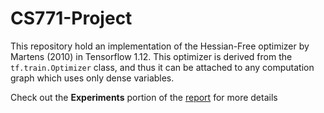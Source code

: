 # CS771-Project

This repository hold an implementation of the Hessian-Free optimizer by Martens (2010) in Tensorflow 1.12.
This optimizer is derived from the `tf.train.Optimizer` class, and thus it can be attached to any computation graph which uses only dense variables.

Check out the **Experiments** portion of the [report](./report.pdf) for more details
